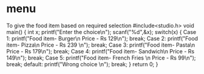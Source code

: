 # menu
To give the food item based on required selection
#include<studio.h>
void main()
{
 int x;
 printf("Enter the choice\n");
 scanf("%d",&x);
 switch(x)
 {
  Case 1:
  printf("Food item- Burger\n
          Price - Rs 129\n");
  break;
  Case 2:
   printf("Food item- Pizza\n
          Price - Rs 239 \n");
  break; 
  Case 3:
  printf("Food item- Pasta\n
          Price - Rs 179\n");
  break; 
  Case 4:
  printf("Food item- Sandwich\n
          Price - Rs 149\n");
  break;
  Case 5:
  printf("Food item- French Fries \n
          Price - Rs 99\n");
  break;
  default:
  printf("Wrong choice \n");
  break;
}
return 0;
}

